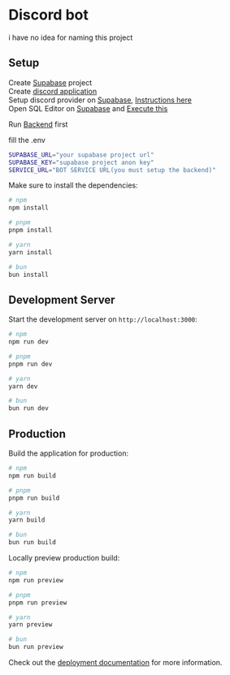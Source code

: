 # Discord bot

i have no idea for naming this project

## Setup

Create [Supabase](https://supabase.com) project\
Create [discord application](https://discord.com/developers/applications)\
Setup discord provider on [Supabase](https://supabase.com), [Instructions here](https://supabase.com/docs/guides/auth/social-login/auth-discord)\
Open SQL Editor on [Supabase](https://supabase.com) and [Execute this](https://gist.github.com/fdvky1/1bf95e80e2155c228e1ba050aa29ff35)

Run [Backend](https://github.com/fdvky1/discord-bot) first

fill the .env
```bash
SUPABASE_URL="your supabase project url"
SUPABASE_KEY="supabase project anon key"
SERVICE_URL="BOT SERVICE URL(you must setup the backend)"
```
Make sure to install the dependencies:

```bash
# npm
npm install

# pnpm
pnpm install

# yarn
yarn install

# bun
bun install
```

## Development Server

Start the development server on `http://localhost:3000`:

```bash
# npm
npm run dev

# pnpm
pnpm run dev

# yarn
yarn dev

# bun
bun run dev
```

## Production

Build the application for production:

```bash
# npm
npm run build

# pnpm
pnpm run build

# yarn
yarn build

# bun
bun run build
```

Locally preview production build:

```bash
# npm
npm run preview

# pnpm
pnpm run preview

# yarn
yarn preview

# bun
bun run preview
```

Check out the [deployment documentation](https://nuxt.com/docs/getting-started/deployment) for more information.
